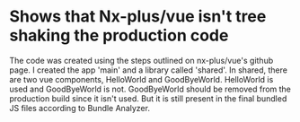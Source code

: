 

# Shows that Nx-plus/vue isn't tree shaking the production code


The code was created using the steps outlined on nx-plus/vue's github page.
I created the app 'main' and a library called 'shared'.
In shared, there are two vue components, HelloWorld and GoodByeWorld. HelloWorld is used and GoodByeWorld is not. 
GoodByeWorld should be removed from the production build since it isn't used. But it is still present in the final
bundled JS files according to Bundle Analyzer. 